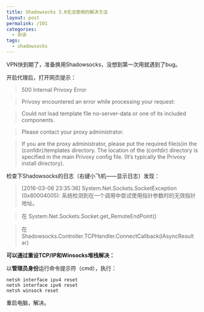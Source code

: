 ```yaml
---
title: Shadowsocks 3.0无法使用的解决方法
layout: post
permalink: /101
categories:
  - 杂谈
tags:
  - shadowsocks
---
```

VPN快到期了，准备换用Shadowsocks，没想到第一次用就遇到了bug。

开启代理后，打开网页提示：

> 500 Internal Privoxy Error
  
> Privoxy encountered an error while processing your request:
  
> Could not load template file no-server-data or one of its included components.
  
> Please contact your proxy administrator.
  
> If you are the proxy administrator, please put the required file(s)in the (confdir)/templates directory. The location of the (confdir) directory is specified in the main Privoxy config file. (It’s typically the Privoxy install directory).

检查下Shadowsocks的日志（右键小飞机——显示日志）发现：

> [2016-03-06 23:35:36] System.Net.Sockets.SocketException (0x80004005): 系统检测到在一个调用中尝试使用指针参数时的无效指针地址。
  
> 在 System.Net.Sockets.Socket.get_RemoteEndPoint()
  
> 在 Shadowsocks.Controller.TCPHandler.ConnectCallback(IAsyncResult ar)

**可以通过重设TCP/IP和Winsocks堆栈解决：**

以**管理员身份**运行命令提示符（cmd），执行：

    netsh interface ipv4 reset
    netsh interface ipv6 reset
    netsh winsock reset
    

重启电脑，解决。